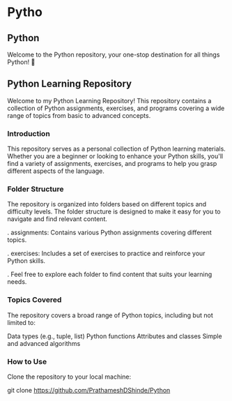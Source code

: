 # Pytho
## Python

Welcome to the Python repository, your one-stop destination for all things Python! 🚀

## Python Learning Repository

Welcome to my Python Learning Repository! This repository contains a collection of Python assignments, exercises, and programs covering a wide range of topics from basic to advanced concepts.

### Introduction

This repository serves as a personal collection of Python learning materials. Whether you are a beginner or looking to enhance your Python skills, you'll find a variety of assignments, exercises, and programs to help you grasp different aspects of the language.

### Folder Structure

The repository is organized into folders based on different topics and difficulty levels. The folder structure is designed to make it easy for you to navigate and find relevant content.

 . assignments: Contains various Python assignments covering different topics.

 . exercises: Includes a set of exercises to practice and reinforce your Python skills.
 
 . Feel free to explore each folder to find content that suits your learning needs.

### Topics Covered
The repository covers a broad range of Python topics, including but not limited to:

Data types (e.g., tuple, list)
Python functions
Attributes and classes
Simple and advanced algorithms
### How to Use
Clone the repository to your local machine:

git clone https://github.com/PrathameshDShinde/Python
